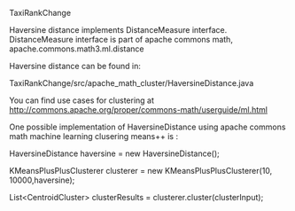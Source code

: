 TaxiRankChange

Haversine distance implements DistanceMeasure interface.
DistanceMeasure interface is part of apache commons math,  apache.commons.math3.ml.distance

Haversine distance can be found in:

TaxiRankChange/src/apache_math_cluster/HaversineDistance.java



You can find use cases for clustering at http://commons.apache.org/proper/commons-math/userguide/ml.html



One possible implementation of HaversineDistance using apache commons math machine learning clusering means++  is :

HaversineDistance haversine = new HaversineDistance();

KMeansPlusPlusClusterer<LocationWrapper> clusterer = new KMeansPlusPlusClusterer<LocationWrapper>(10, 10000,haversine);
  
List<CentroidCluster<LocationWrapper>> clusterResults = clusterer.cluster(clusterInput);
